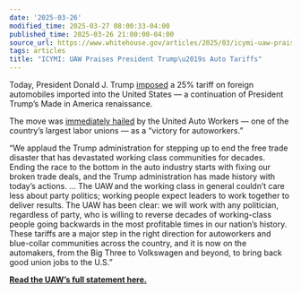 ```yaml
---
date: '2025-03-26'
modified_time: 2025-03-27 08:00:33-04:00
published_time: 2025-03-26 21:00:00-04:00
source_url: https://www.whitehouse.gov/articles/2025/03/icymi-uaw-praises-president-trumps-auto-tariffs/
tags: articles
title: "ICYMI: UAW Praises President Trump\u2019s Auto Tariffs"
---
```

 
Today, President Donald J.
Trump [imposed](https://www.whitehouse.gov/presidential-actions/2025/03/adjusting-imports-of-automobiles-and-autombile-parts-into-the-united-states/) a
25% tariff on foreign automobiles imported into the United States — a
continuation of President Trump’s Made in America renaissance.

The move was [immediately
hailed](https://x.com/UAW/status/1905034035081986053) by the United Auto
Workers — one of the country’s largest labor unions — as a “victory for
autoworkers.”

“We applaud the Trump administration for stepping up to end the free
trade disaster that has devastated working class communities for
decades. Ending the race to the bottom in the auto industry starts with
fixing our broken trade deals, and the Trump administration has made
history with today’s actions. … The UAW and the working class in general
couldn’t care less about party politics; working people expect leaders
to work together to deliver results. The UAW has been clear: we will
work with any politician, regardless of party, who is willing to reverse
decades of working-class people going backwards in the most profitable
times in our nation’s history. These tariffs are a major step in the
right direction for autoworkers and blue-collar communities across the
country, and it is now on the automakers, from the Big Three to
Volkswagen and beyond, to bring back good union jobs to the U.S.”

[**Read the UAW’s full statement
here.**](https://uaw.org/tariffs-mark-beginning-of-victory-for-autoworkers/)
